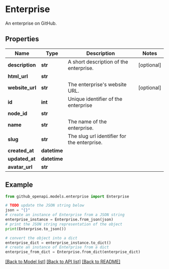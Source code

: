 # Enterprise

An enterprise on GitHub.

## Properties

Name | Type | Description | Notes
------------ | ------------- | ------------- | -------------
**description** | **str** | A short description of the enterprise. | [optional] 
**html_url** | **str** |  | 
**website_url** | **str** | The enterprise&#39;s website URL. | [optional] 
**id** | **int** | Unique identifier of the enterprise | 
**node_id** | **str** |  | 
**name** | **str** | The name of the enterprise. | 
**slug** | **str** | The slug url identifier for the enterprise. | 
**created_at** | **datetime** |  | 
**updated_at** | **datetime** |  | 
**avatar_url** | **str** |  | 

## Example

```python
from github_openapi.models.enterprise import Enterprise

# TODO update the JSON string below
json = "{}"
# create an instance of Enterprise from a JSON string
enterprise_instance = Enterprise.from_json(json)
# print the JSON string representation of the object
print(Enterprise.to_json())

# convert the object into a dict
enterprise_dict = enterprise_instance.to_dict()
# create an instance of Enterprise from a dict
enterprise_from_dict = Enterprise.from_dict(enterprise_dict)
```
[[Back to Model list]](../README.md#documentation-for-models) [[Back to API list]](../README.md#documentation-for-api-endpoints) [[Back to README]](../README.md)


